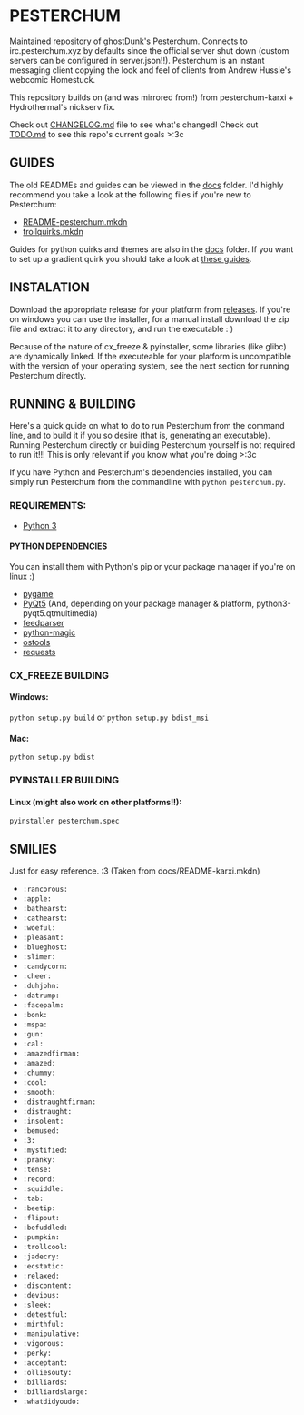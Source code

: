 # PESTERCHUM
Maintained repository of ghostDunk's Pesterchum. Connects to irc.pesterchum.xyz by defaults since the official server shut down (custom servers can be configured in server.json!!). Pesterchum is an instant messaging client copying the look and feel of clients from Andrew Hussie's webcomic Homestuck.

This repository builds on (and was mirrored from!) from pesterchum-karxi + Hydrothermal's nickserv fix.

Check out [CHANGELOG.md] file to see what's changed!
Check out [TODO.md] to see this repo's current goals >:3c

[CHANGELOG.md]: https://github.com/Dpeta/pesterchum-alt-servers/blob/py3_pyqt5/CHANGELOG.md
[TODO.md]: https://github.com/Dpeta/pesterchum-alt-servers/blob/py3_pyqt5/TODO.md

## GUIDES

The old READMEs and guides can be viewed in the [docs] folder.
I'd highly recommend you take a look at the following files if you're new to Pesterchum:
- [README-pesterchum.mkdn]
- [trollquirks.mkdn]

Guides for python quirks and themes are also in the [docs] folder. If you want to set up a gradient quirk you should take a look at [these guides][gradient-guide].

[gradient-guide]: https://paste.0xfc.de/?e60df5a155e93583#AmcgN9cRnCcBycmVMvw6KJ1YLKPXGbaSzZLbgAhoNCQD
[trollquirks.mkdn]: https://github.com/Dpeta/pesterchum-alt-servers/blob/py3_pyqt5/docs/trollquirks.mkdn
[README-pesterchum.mkdn]: https://github.com/Dpeta/pesterchum-alt-servers/blob/py3_pyqt5/docs/README-pesterchum.mkdn
[docs]: https://github.com/Dpeta/pesterchum-alt-servers/tree/py3_pyqt5/docs/


## INSTALATION
Download the appropriate release for your platform from [releases][releases]. If you're on windows you can use the installer, for a manual install download the zip file and extract it to any directory, and run the executable : )

Because of the nature of cx_freeze & pyinstaller, some libraries (like glibc) are dynamically linked. If the executeable for your platform is uncompatible with the version of your operating system, see the next section for running Pesterchum directly.
 
[releases]: https://github.com/Dpeta/pesterchum-alt-servers/releases

## RUNNING & BUILDING
Here's a quick guide on what to do to run Pesterchum from the command line, and to build it if you so desire (that is, generating an executable). Running Pesterchum directly or building Pesterchum yourself is not required to run it!!! This is only relevant if you know what you're doing >:3c

If you have Python and Pesterchum's dependencies installed, you can simply run Pesterchum from the commandline with ```python pesterchum.py```.
### REQUIREMENTS:

 - [Python 3]

#### PYTHON DEPENDENCIES
You can install them with Python's pip or your package manager if you're on linux :)
 - [pygame]
 - [PyQt5] (And, depending on your package manager & platform, python3-pyqt5.qtmultimedia)
 - [feedparser]
 - [python-magic]
 - [ostools]
 - [requests]

[Python 3]: https://www.python.org/downloads/
[PyQt5]: https://pypi.org/project/PyQt5/
[pygame]: https://pypi.org/project/pygame/
[feedparser]: https://pypi.org/project/feedparser/
[python-magic]: https://pypi.org/project/python-magic/
[ostools]: https://pypi.org/project/ostools/
[requests]: https://pypi.org/project/requests/
### CX_FREEZE BUILDING

#### Windows:
``python setup.py build``
or
``python setup.py bdist_msi``

#### Mac:
``python setup.py bdist``

### PYINSTALLER BUILDING
#### Linux (might also work on other platforms!!): 
``pyinstaller pesterchum.spec``

## SMILIES
Just for easy reference. :3 (Taken from docs/README-karxi.mkdn)

* `:rancorous:`
* `:apple:`
* `:bathearst:`
* `:cathearst:`
* `:woeful:`
* `:pleasant:`
* `:blueghost:`
* `:slimer:`
* `:candycorn:`
* `:cheer:`
* `:duhjohn:`
* `:datrump:`
* `:facepalm:`
* `:bonk:`
* `:mspa:`
* `:gun:`
* `:cal:`
* `:amazedfirman:`
* `:amazed:`
* `:chummy:`
* `:cool:`
* `:smooth:`
* `:distraughtfirman:`
* `:distraught:`
* `:insolent:`
* `:bemused:`
* `:3:`
* `:mystified:`
* `:pranky:`
* `:tense:`
* `:record:`
* `:squiddle:`
* `:tab:`
* `:beetip:`
* `:flipout:`
* `:befuddled:`
* `:pumpkin:`
* `:trollcool:`
* `:jadecry:`
* `:ecstatic:`
* `:relaxed:`
* `:discontent:`
* `:devious:`
* `:sleek:`
* `:detestful:`
* `:mirthful:`
* `:manipulative:`
* `:vigorous:`
* `:perky:`
* `:acceptant:`
* `:olliesouty:`
* `:billiards:`
* `:billiardslarge:`
* `:whatdidyoudo:`
